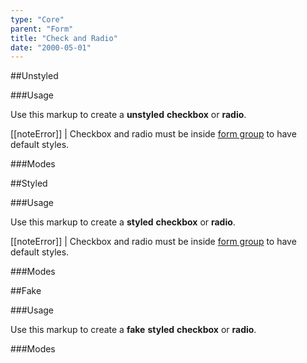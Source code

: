 ```yaml
---
type: "Core"
parent: "Form"
title: "Check and Radio"
date: "2000-05-01"
---
```


##Unstyled

###Usage

Use this markup to create a **unstyled** **checkbox** or **radio**.

<script type="text/plain" class="language-markup">
  <form>
    <div class="form-group">
      <input type="checkbox" id="checkbox-unstyled" class="unstyled">
      <label class="form-label" for="checkbox-unstyled">
        <!-- content -->
      </label>
    </div>

    <div class="form-group">
      <input type="radio" id="radio-unstyled" name="radio-unstyled" class="unstyled">
      <label class="form-label" for="radio-unstyled">
        <!-- content -->
      </label>
    </div>
  </form>
</script>

[[noteError]]
| Checkbox and radio must be inside [form group](/core/form/group) to have default styles.

###Modes

<demo>
  <demovanilla src="inline/core/form/check-radio-unstyled-block">
  </demovanilla>
  <demovanilla src="inline/core/form/check-radio-unstyled-inline">
  </demovanilla>
  <demovanilla src="inline/core/form/check-radio-unstyled-disabled">
  </demovanilla>
</demo>

##Styled

###Usage

Use this markup to create a **styled** **checkbox** or **radio**.

<script type="text/plain" class="language-markup">
  <form>
    <div class="form-group">
      <input type="checkbox" id="checkbox-styled">
      <label class="form-label" for="checkbox-styled">
        <!-- content -->
      </label>
    </div>

    <div class="form-group">
      <input type="radio" id="radio-styled" name="radio-styled">
      <label class="form-label" for="radio-styled">
        <!-- content -->
      </label>
    </div>
  </form>
</script>

[[noteError]]
| Checkbox and radio must be inside [form group](/core/form/group) to have default styles.

###Modes

<demo>
  <demovanilla src="inline/core/form/check-radio-styled-block">
  </demovanilla>
  <demovanilla src="inline/core/form/check-radio-styled-inline">
  </demovanilla>
  <demovanilla src="inline/core/form/check-radio-styled-disabled">
  </demovanilla>
</demo>

##Fake

###Usage

Use this markup to create a **fake** **styled** **checkbox** or **radio**.

<script type="text/plain" class="language-markup">
  <div class="form-group">
    <div class="checkbox-styled">
      <!-- content -->
    </div>
  </div>

  <div class="form-group">
    <div class="radio-styled">
      <!-- content -->
    </div>
  </div>
</script>

###Modes

<demo>
  <demovanilla src="inline/core/form/check-radio-fake-block">
  </demovanilla>
  <demovanilla src="inline/core/form/check-radio-fake-inline">
  </demovanilla>
  <demovanilla src="inline/core/form/check-radio-fake-disabled">
  </demovanilla>
</demo>
